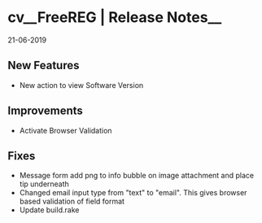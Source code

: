 cv__FreeREG | Release Notes__
  =======================
  21-06-2019

  __New Features__
  ----------------

  * New action to view Software Version


  __Improvements__
  ----------------

  * Activate Browser Validation


  __Fixes__
  ---------

  * Message form add png to info bubble on image attachment and place tip underneath
  * Changed email input type from "text" to "email". This gives browser based validation of field format
  * Update build.rake